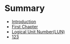 # Summary

* [Introduction](README.md)
* [First Chapter](chapter1.md)
* [Logical Unit Number\(LUN\)](logic-unit-numberlun.md)
* [123](123.md)

